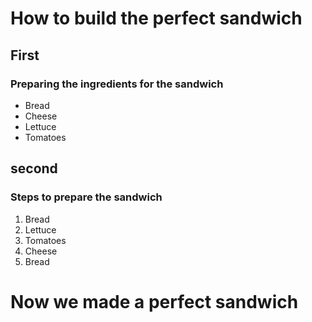 # How to build the perfect sandwich

## First

### Preparing the ingredients for the sandwich

- Bread
- Cheese
- Lettuce
- Tomatoes

## second

### Steps to prepare the sandwich
1. Bread
2. Lettuce
3. Tomatoes
4. Cheese
5. Bread

# Now we made a perfect sandwich
